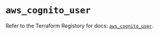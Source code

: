 # `aws_cognito_user`

Refer to the Terraform Registory for docs: [`aws_cognito_user`](https://registry.terraform.io/providers/hashicorp/aws/5.25.0/docs/resources/cognito_user).
